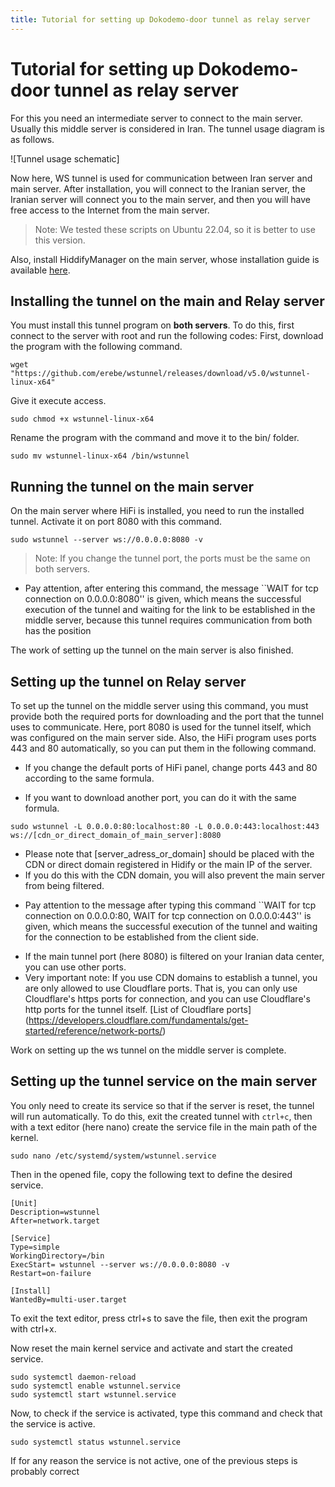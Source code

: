 ```yaml
---
title: Tutorial for setting up Dokodemo-door tunnel as relay server
---
```


# Tutorial for setting up Dokodemo-door tunnel as relay server

For this you need an intermediate server to connect to the main server. Usually this middle server is considered in Iran.
The tunnel usage diagram is as follows.

![Tunnel usage schematic]


Now here, WS tunnel is used for communication between Iran server and main server. After installation, you will connect to the Iranian server, the Iranian server will connect you to the main server, and then you will have free access to the Internet from the main server.

> Note: We tested these scripts on Ubuntu 22.04, so it is better to use this version.

Also, install HiddifyManager on the main server, whose installation guide is available [here](https://hiddify.com/manager/installation-and-setup/guide/).

## Installing the tunnel on the main and Relay server
You must install this tunnel program on **both servers**. To do this, first connect to the server with root and run the following codes:
First, download the program with the following command.
```
wget "https://github.com/erebe/wstunnel/releases/download/v5.0/wstunnel-linux-x64"
```
Give it execute access.
```
sudo chmod +x wstunnel-linux-x64
```
Rename the program with the command and move it to the bin/ folder.
```
sudo mv wstunnel-linux-x64 /bin/wstunnel

```

## Running the tunnel on the main server

On the main server where HiFi is installed, you need to run the installed tunnel. Activate it on port 8080 with this command.

```
sudo wstunnel --server ws://0.0.0.0:8080 -v
```

> Note: If you change the tunnel port, the ports must be the same on both servers.

- Pay attention, after entering this command, the message ``WAIT for tcp connection on 0.0.0.0:8080'' is given, which means the successful execution of the tunnel and waiting for the link to be established in the middle server, because this tunnel requires communication from both has the position

The work of setting up the tunnel on the main server is also finished.



## Setting up the tunnel on Relay server
To set up the tunnel on the middle server using this command, you must provide both the required ports for downloading and the port that the tunnel uses to communicate.
Here, port 8080 is used for the tunnel itself, which was configured on the main server side. Also, the HiFi program uses ports 443 and 80 automatically, so you can put them in the following command.

- If you change the default ports of HiFi panel, change ports 443 and 80 according to the same formula.

* If you want to download another port, you can do it with the same formula.


```
sudo wstunnel -L 0.0.0.0:80:localhost:80 -L 0.0.0.0:443:localhost:443 ws://[cdn_or_direct_domain_of_main_server]:8080
```



- Please note that [server_adress_or_domain] should be placed with the CDN or direct domain registered in Hidify or the main IP of the server.
- If you do this with the CDN domain, you will also prevent the main server from being filtered.
* Pay attention to the message after typing this command
  ``WAIT for tcp connection on 0.0.0.0:80, WAIT for tcp connection on 0.0.0.0:443'' is given, which means the successful execution of the tunnel and waiting for the connection to be established from the client side.

- If the main tunnel port (here 8080) is filtered on your Iranian data center, you can use other ports.
- Very important note: If you use CDN domains to establish a tunnel, you are only allowed to use Cloudflare ports. That is, you can only use Cloudflare's https ports for connection, and you can use Cloudflare's http ports for the tunnel itself. [List of Cloudflare ports] (https://developers.cloudflare.com/fundamentals/get-started/reference/network-ports/)

Work on setting up the ws tunnel on the middle server is complete.

## Setting up the tunnel service on the main server

You only need to create its service so that if the server is reset, the tunnel will run automatically. To do this, exit the created tunnel with `ctrl+c`, then with a text editor (here nano) create the service file in the main path of the kernel.

```
sudo nano /etc/systemd/system/wstunnel.service
```

Then in the opened file, copy the following text to define the desired service.

```
[Unit]
Description=wstunnel
After=network.target

[Service]
Type=simple
WorkingDirectory=/bin
ExecStart= wstunnel --server ws://0.0.0.0:8080 -v
Restart=on-failure

[Install]
WantedBy=multi-user.target
```

To exit the text editor, press ctrl+s to save the file, then exit the program with ctrl+x.

Now reset the main kernel service and activate and start the created service.

```
sudo systemctl daemon-reload
sudo systemctl enable wstunnel.service
sudo systemctl start wstunnel.service
```
Now, to check if the service is activated, type this command and check that the service is active.
```
sudo systemctl status wstunnel.service
```

If for any reason the service is not active, one of the previous steps is probably correct
